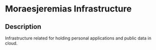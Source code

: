 # Moraesjeremias Infrastructure

## Description

Infrastructure related for holding personal applications and public data in cloud.
